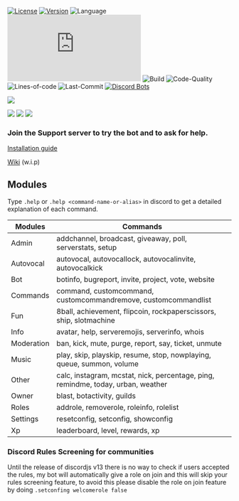 [![License](https://img.shields.io/github/license/mirko93s/Chill?label=License&logo=apache&logoColor=green)](https://opensource.org/licenses/Apache-2.0)
[![Version](https://img.shields.io/github/v/release/mirko93s/Chill?color=8a2be2&include_prereleases)](https://github.com/mirko93s/Chill/releases)
![Language](https://img.shields.io/github/languages/top/mirko93s/Chill?logo=javascript&logoColor=blue)
![discord.js](https://img.shields.io/github/package-json/dependency-version/mirko93s/Chill/discord.js?logo=discord&logoColor=blue)
![Build](https://img.shields.io/appveyor/ci/mirko93s/chill)
![Code-Quality](https://img.shields.io/codefactor/grade/github/mirko93s/Chill)
![Lines-of-code](https://img.shields.io/tokei/lines/github/mirko93s/chill?color=darkcyan)
![Last-Commit](https://img.shields.io/github/last-commit/mirko93s/Chill)
[![Discord Bots](https://top.gg/api/widget/status/605894942275141672.svg)](https://top.gg/bot/605894942275141672)

<img src="https://i.imgur.com/Ekzr8tX.gif" data-canonical-src="https://i.imgur.com/Ekzr8tX.gif" />

[<img src="https://i.imgur.com/d7Eet0y.png">](https://discord.gg/2ktWcAb)
[<img src="https://i.imgur.com/OJpg8dD.png">](https://discord.com/api/oauth2/authorize?client_id=605894942275141672&permissions=8&scope=bot&response_type=code&redirect_uri=https%3A%2F%2Fdiscord.com%2Finvite%2F2ktWcAb)
[<img src="https://i.imgur.com/xN1Y074.png">](https://github.com/mirko93s/Chill/releases)

### Join the Support server to try the bot and to ask for help.  

[Installation guide](https://github.com/mirko93s/Chill/wiki/Installation)

[Wiki](https://github.com/mirko93s/Chill/wiki) (w.i.p)

## Modules
Type `.help` or `.help <command-name-or-alias>` in discord to get a detailed explanation of each command.

| Modules | Commands |
| ------ | ------ |
| Admin | addchannel, broadcast, giveaway, poll, serverstats, setup |
| Autovocal | autovocal, autovocallock, autovocalinvite, autovocalkick |
| Bot | botinfo, bugreport, invite, project, vote, website |
| Commands | command, customcommand, customcommandremove, customcommandlist |
| Fun | 8ball, achievement, flipcoin, rockpaperscissors, ship, slotmachine|
| Info | avatar, help, serveremojis, serverinfo, whois |
| Moderation | ban, kick, mute, purge, report, say, ticket, unmute |
| Music | play, skip, playskip, resume, stop, nowplaying, queue, summon, volume |
| Other | calc, instagram, mcstat, nick, percentage, ping, remindme, today, urban, weather |
| Owner | blast, botactivity, guilds |
| Roles | addrole, removerole, roleinfo, rolelist |
| Settings| resetconfig, setconfig, showconfig |
| Xp | leaderboard, level, rewards, xp |

### Discord Rules Screening for communities
Until the release of discordjs v13 there is no way to check if users accepted the rules, my bot will automatically give a role on join and this will skip your rules screening feature, to avoid this please disable the role on join feature by doing `.setconfing welcomerole false`

[//]: # (Hidden stuff)
